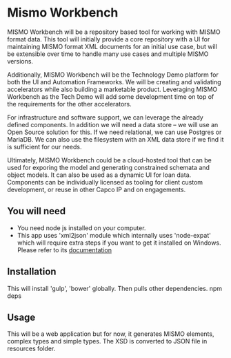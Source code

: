 # Mismo Workbench
MISMO Workbench will be a repository based tool for working with MISMO format data. This tool will initially provide a core repository with a UI for maintaining MISMO format XML documents for an initial use case, but will be extensible over time to handle many use cases and multiple MISMO versions.

Additionally, MISMO Workbench will be the Technology Demo platform for both the UI and Automation Frameworks. We will be creating and validating accelerators while also building a marketable product. Leveraging MISMO Workbench as the Tech Demo will add some development time on top of the requirements for the other accelerators.

For infrastructure and software support, we can leverage the already defined components. In addition we will need a data store – we will use an Open Source solution for this. If we need relational, we can use Postgres or MariaDB. We can also use the filesystem with an XML data store if we find it is sufficient for our needs.

Ultimately, MISMO Workbench could be a cloud-hosted tool that can be used for exporing the model and generating constrained schemata and object models. It can also be used as a dynamic UI for loan data. Components can be individually licensed as tooling for client custom development, or reuse in other Capco IP and on engagements.

## You will need
- You need node js installed on your computer.
- This app uses 'xml2json' module which internally uses 'node-expat' which will require extra steps if you want to get it installed on Windows. Please refer to its [documentation](http://node-xmpp.org/doc/expat.html#installing-on-windows?)

## Installation
This will install 'gulp', 'bower' globally. Then pulls other dependencies.
	npm deps

## Usage
This will be a web application but for now, it generates MISMO elements, complex types and simple types.
The XSD is converted to JSON file in resources folder.